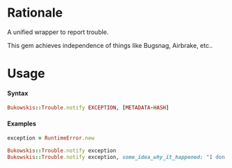 # Rationale

A unified wrapper to report trouble.

This gem achieves independence of things like Bugsnag, Airbrake, etc..

# Usage

#### Syntax

```ruby
Bukowskis::Trouble.notify EXCEPTION, [METADATA-HASH]
````

#### Examples 

```ruby
exception = RuntimeError.new

Bukowskis::Trouble.notify exception
Bukowskis::Trouble.notify exception, some_idea_why_it_happened: "I don't know, but try this and that."
```
